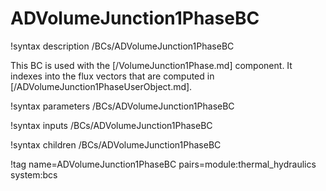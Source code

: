 # ADVolumeJunction1PhaseBC

!syntax description /BCs/ADVolumeJunction1PhaseBC

This BC is used with the [/VolumeJunction1Phase.md] component. It indexes into
the flux vectors that are computed in [/ADVolumeJunction1PhaseUserObject.md].

!syntax parameters /BCs/ADVolumeJunction1PhaseBC

!syntax inputs /BCs/ADVolumeJunction1PhaseBC

!syntax children /BCs/ADVolumeJunction1PhaseBC

!tag name=ADVolumeJunction1PhaseBC pairs=module:thermal_hydraulics system:bcs
